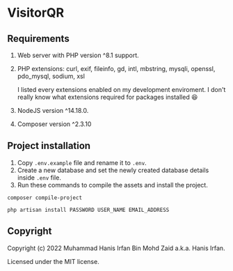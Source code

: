 # VisitorQR

## Requirements
1. Web server with PHP version ^8.1 support.
2. PHP extensions: curl, exif, fileinfo, gd, intl, mbstring, mysqli, openssl, pdo_mysql, sodium, xsl

    I listed every extensions enabled on my development enviroment. I don't really know what extensions required for packages installed :laughing:

3. NodeJS version ^14.18.0.
4. Composer version ^2.3.10

## Project installation

1. Copy `.env.example` file and rename it to `.env`.
2. Create a new database and set the newly created database details inside `.env` file.
2. Run these commands to compile the assets and install the project.

`composer compile-project`

`php artisan install PASSWORD USER_NAME EMAIL_ADDRESS`

## Copyright

Copyright (c) 2022 Muhammad Hanis Irfan Bin Mohd Zaid a.k.a. Hanis Irfan.

Licensed under the MIT license.
